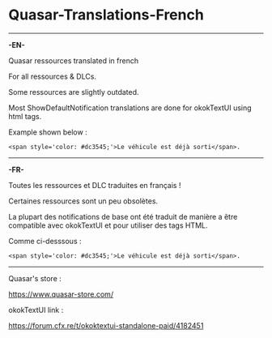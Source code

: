 # Quasar-Translations-French

-----------------------------------------------------------------------------------------------------------------------------------------------------------------------

**-EN-**

Quasar ressources translated in french

For all ressources & DLCs.

Some ressources are slightly outdated.

Most ShowDefaultNotification translations are done for okokTextUI using html tags.

Example shown below : 

```<span style='color: #dc3545;'>Le véhicule est déjà sorti</span>.```

-----------------------------------------------------------------------------------------------------------------------------------------------------------------------

**-FR-**

Toutes les ressources et DLC traduites en français !

Certaines ressources sont un peu obsolètes. 

La plupart des notifications de base ont été traduit de manière a être compatible avec okokTextUI et pour utiliser des tags HTML.

Comme ci-desssous :

```<span style='color: #dc3545;'>Le véhicule est déjà sorti</span>.```

-----------------------------------------------------------------------------------------------------------------------------------------------------------------------

Quasar's store : 

https://www.quasar-store.com/

okokTextUI link : 

https://forum.cfx.re/t/okoktextui-standalone-paid/4182451
